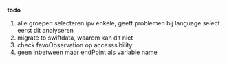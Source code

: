 **todo**

1. alle groepen selecteren ipv enkele, geeft problemen bij language select eerst dit analyseren
2. migrate to swiftdata, waarom kan dit niet
3. check favoObservation op accesssibility
4. geen inbetween maar endPoint als variable name
